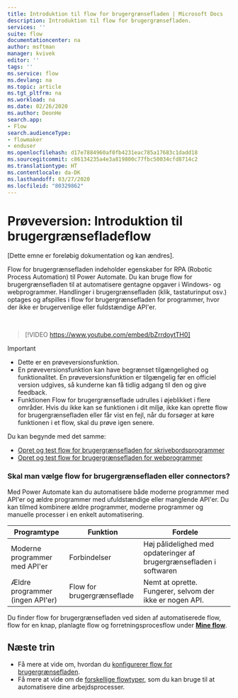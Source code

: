 ```yaml
---
title: Introduktion til flow for brugergrænsefladen | Microsoft Docs
description: Introduktion til flow for brugergrænsefladen.
services: ''
suite: flow
documentationcenter: na
author: msftman
manager: kvivek
editor: ''
tags: ''
ms.service: flow
ms.devlang: na
ms.topic: article
ms.tgt_pltfrm: na
ms.workload: na
ms.date: 02/26/2020
ms.author: DeonHe
search.app:
- Flow
search.audienceType:
- flowmaker
- enduser
ms.openlocfilehash: d17e7884960af0fb4231eac785a17683c1dadd18
ms.sourcegitcommit: c86134235a4e3a819800c77fbc50034cfd8714c2
ms.translationtype: HT
ms.contentlocale: da-DK
ms.lasthandoff: 03/27/2020
ms.locfileid: "80329862"
---
```

# <a name="preview-introduction-to-ui-flows"></a>Prøveversion: Introduktion til brugergrænsefladeflow

[Dette emne er foreløbig dokumentation og kan ændres].

Flow for brugergrænsefladen indeholder egenskaber for RPA (Robotic Process Automation) til Power Automate. Du kan bruge flow for brugergrænsefladen til at automatisere gentagne opgaver i Windows- og webprogrammer. Handlinger i brugergrænsefladen (klik, tastaturinput osv.) optages og afspilles i flow for brugergrænsefladen for programmer, hvor der ikke er brugervenlige eller fuldstændige API'er.

<br/>

> [!VIDEO https://www.youtube.com/embed/bZrrdoytTH0]


> [!IMPORTANT]
> - Dette er en prøveversionsfunktion.
> - En prøveversionsfunktion kan have begrænset tilgængelighed og funktionalitet. En prøveversionsfunktion er tilgængelig før en officiel version udgives, så kunderne kan få tidlig adgang til den og give feedback.
> - Funktionen Flow for brugergrænseflade udrulles i øjeblikket i flere områder. Hvis du ikke kan se funktionen i dit miljø, ikke kan oprette flow for brugergrænsefladen eller får vist en fejl, når du forsøger at køre funktionen i et flow, skal du prøve igen senere.

Du kan begynde med det samme:

- [Opret og test flow for brugergrænsefladen for skrivebordsprogrammer](create-desktop.md) 
- [Opret og test flow for brugergrænsefladen for webprogrammer](create-web.md)  

### <a name="ui-flows-or-connectors"></a>Skal man vælge flow for brugergrænsefladen eller connectors?

Med Power Automate kan du automatisere både moderne programmer med API'er og ældre programmer med ufuldstændige eller manglende API'er. Du kan tilmed kombinere ældre programmer, moderne programmer og manuelle processer i en enkelt automatisering.

| **Programtype**      | **Funktion** | **Fordele**     |
|---------------------------|----------------------------|------------------|
| Moderne programmer med API'er| Forbindelser                 | Høj pålidelighed med opdateringer af brugergrænsefladen i softwaren |
| Ældre programmer (ingen API'er)          | Flow for brugergrænseflade                    | Nemt at oprette. Fungerer, selvom der ikke er nogen API.   |


Du finder flow for brugergrænsefladen ved siden af automatiserede flow, flow for en knap, planlagte flow og forretningsprocesflow under [**Mine flow**](manage.md).

## <a name="next-steps"></a>Næste trin

- Få mere at vide om, hvordan du [konfigurerer flow for brugergrænsefladen](setup.md). 
- Få mere at vide om de [forskellige flowtyper](..\getting-started.md#types-of-flows), som du kan bruge til at automatisere dine arbejdsprocesser.


